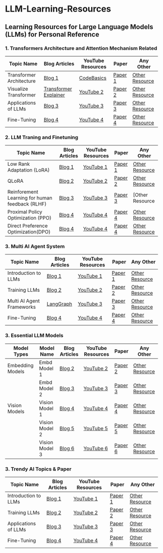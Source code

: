 # LLM-Learning-Resources

## Learning Resources for Large Language Models (LLMs) for Personal Reference
### 1. Transformers Architecture and Attention Mechanism Related
| Topic Name       | Blog Articles                | YouTube Resources         | Paper                  | Any Other          |
|------------------|------------------------------|---------------------------|------------------------|--------------------|
| Transformer Architecture | [Blog 1](#)                | [CodeBasics](https://www.youtube.com/watch?v=ZhAz268Hdpw)            | [Paper 1](#)           | [Other Resource](#)|
| Visualize Transformer    | [Transformer Explainer](https://poloclub.github.io/transformer-explainer/)                 | [YouTube 2](#)            | [Paper 2](#)           | [Other Resource](#)|
| Applications of LLMs | [Blog 3](#)               | [YouTube 3](#)            | [Paper 3](#)           | [Other Resource](#)|
| Fine-Tuning      | [Blog 4](#)                  | [YouTube 4](#)            | [Paper 4](#)           | [Other Resource](#)|

### 2. LLM Traning and Finetuning
| Topic Name       | Blog Articles                | YouTube Resources         | Paper                  | Any Other          |
|------------------|------------------------------|---------------------------|------------------------|--------------------|
| Low Rank Adaptation (LoRA) | [Blog 1](#)                | [YouTube 1](#)            | [Paper 1](#)           | [Other Resource](#)|
| QLoRA    | [Blog 2](#)                  | [YouTube 2](#)            | [Paper 2](#)           | [Other Resource](#)|
| Reinforement Learning for human feedback (RLHF) | [Blog 3](#)               | [YouTube 3](#)            | [Paper 3](#)           | [Other Resource
| Proximal Policy Optimization (PPO)     | [Blog 4](#)                  | [YouTube 4](#)            | [Paper 4](#)           | [Other Resource](#)
| Direct Preference Optimization(DPO)    | [Blog 4](#)                  | [YouTube 4](#)            | [Paper 4](#)           | [Other Resource](#)

### 3. Multi AI Agent System 
| Topic Name       | Blog Articles                | YouTube Resources         | Paper                  | Any Other          |
|------------------|------------------------------|---------------------------|------------------------|--------------------|
| Introduction to LLMs | [Blog 1](#)                | [YouTube 1](#)            | [Paper 1](#)           | [Other Resource](#)|
| Training LLMs    | [Blog 2](#)                  | [YouTube 2](#)            | [Paper 2](#)           | [Other Resource](#)|
| Multi AI Agent Frameworks | [LangGraph](https://langchain-ai.github.io/langgraph/)               | [YouTube 3](#)            | [Paper 3](#)           | [Other Resource](#)|
| Fine-Tuning      | [Blog 4](#)                  | [YouTube 4](#)            | [Paper 4](#)           | [Other Resource](#)|


### 3. Essential LLM Models

| Model Types       | Model Name      | Blog Articles         | YouTube Resources      | Paper                  | Any Other          |
|-------------------|-----------------|-----------------------|------------------------|------------------------|--------------------|
| Embedding Models  | Embd Model 1    | [Blog 2](#)           | [YouTube 2](#)         | [Paper 2](#)           | [Other Resource](#)|
|                   | Embd Model 2    | [Blog 3](#)           | [YouTube 3](#)         | [Paper 3](#)           | [Other Resource](#)|
| Vision Models     | Vision Model 1  | [Blog 4](#)           | [YouTube 4](#)         | [Paper 4](#)           | [Other Resource](#)|
|                   | Vision Model 2  | [Blog 5](#)           | [YouTube 5](#)         | [Paper 5](#)           | [Other Resource](#)|
|                   | Vision Model 3  | [Blog 6](#)           | [YouTube 6](#)         | [Paper 6](#)           | [Other Resource](#)|


### 3. Trendy AI Topics & Paper 
| Topic Name       | Blog Articles                | YouTube Resources         | Paper                  | Any Other          |
|------------------|------------------------------|---------------------------|------------------------|--------------------|
| Introduction to LLMs | [Blog 1](#)                | [YouTube 1](#)            | [Paper 1](#)           | [Other Resource](#)|
| Training LLMs    | [Blog 2](#)                  | [YouTube 2](#)            | [Paper 2](#)           | [Other Resource](#)|
| Applications of LLMs | [Blog 3](#)               | [YouTube 3](#)            | [Paper 3](#)           | [Other Resource](#)|
| Fine-Tuning      | [Blog 4](#)                  | [YouTube 4](#)            | [Paper 4](#)           | [Other Resource](#)|
